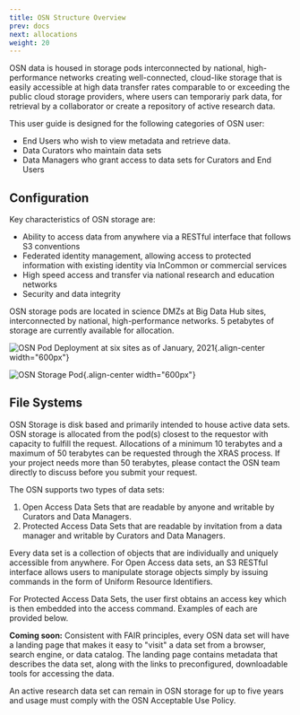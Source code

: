 ```yaml
---
title: OSN Structure Overview
prev: docs
next: allocations
weight: 20
---
```


OSN data is housed in storage pods interconnected by national,
high-performance networks creating well-connected, cloud-like storage
that is easily accessible at high data transfer rates comparable to or
exceeding the public cloud storage providers, where users can temporariy
park data, for retrieval by a collaborator or create a repository of
active research data.

This user guide is designed for the following categories of OSN user:

-   End Users who wish to view metadata and retrieve data.
-   Data Curators who maintain data sets
-   Data Managers who grant access to data sets for Curators and End
    Users

## Configuration

Key characteristics of OSN storage are:

-   Ability to access data from anywhere via a RESTful interface that
    follows S3 conventions
-   Federated identity management, allowing access to protected
    information with existing identity via InCommon or commercial
    services
-   High speed access and transfer via national research and education
    networks
-   Security and data integrity

OSN storage pods are located in science DMZs at Big Data Hub sites,
interconnected by national, high-performance networks. 5 petabytes of
storage are currently available for allocation.

![OSN Pod Deployment at six sites as of January,
2021](images/osn-map.png){.align-center width="600px"}

![OSN Storage Pod](images/osn-pod.png){.align-center width="600px"}

## File Systems

OSN Storage is disk based and primarily intended to house active data
sets. OSN storage is allocated from the pod(s) closest to the requestor
with capacity to fulfill the request. Allocations of a minimum 10
terabytes and a maximum of 50 terabytes can be requested through the
XRAS process. If your project needs more than 50 terabytes, please
contact the OSN team directly to discuss before you submit your request.

The OSN supports two types of data sets:

1.  Open Access Data Sets that are readable by anyone and writable by
    Curators and Data Managers.
2.  Protected Access Data Sets that are readable by invitation from a
    data manager and writable by Curators and Data Managers.

Every data set is a collection of objects that are individually and
uniquely accessible from anywhere. For Open Access data sets, an S3
RESTful interface allows users to manipulate storage objects simply by
issuing commands in the form of Uniform Resource Identifiers.

For Protected Access Data Sets, the user first obtains an access key
which is then embedded into the access command. Examples of each are
provided below.

**Coming soon:** Consistent with FAIR principles, every OSN data set
will have a landing page that makes it easy to \"visit\" a data set from
a browser, search engine, or data catalog. The landing page contains
metadata that describes the data set, along with the links to
preconfigured, downloadable tools for accessing the data.

An active research data set can remain in OSN storage for up to five
years and usage must comply with the OSN Acceptable Use Policy.
